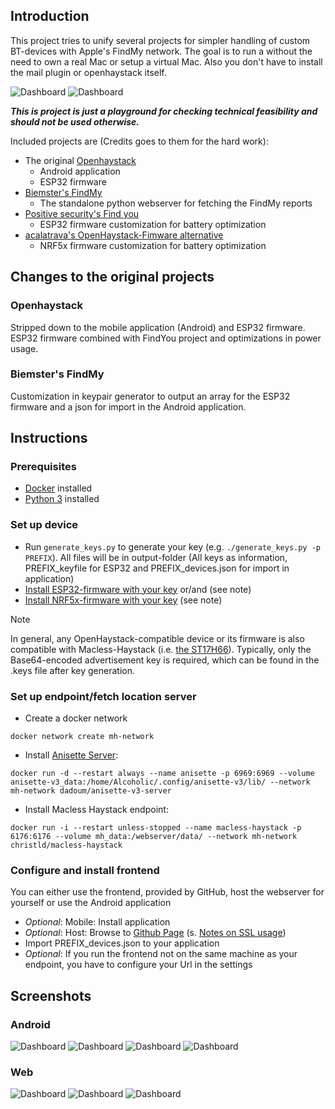 ## Introduction

This project tries to unify several projects for simpler handling of custom BT-devices with Apple's FindMy network. The goal is to run a without the need to own a real Mac or setup a virtual Mac. Also you don't have to install the mail plugin or openhaystack itself.

![Dashboard](screenshots/dashboard_mobile.png)
![Dashboard](screenshots/dashboard_web.png)

***This is project is just a playground for checking technical feasibility and should not be used otherwise.***

Included projects are (Credits goes to them for the hard work):
- The original [Openhaystack](https://github.com/seemoo-lab/openhaystack)
    - Android application 
    - ESP32 firmware
- [Biemster's FindMy](https://github.com/biemster/FindMy)
    - The standalone python webserver for fetching the FindMy reports
- [Positive security's Find you](https://github.com/positive-security/find-you)
    - ESP32 firmware customization for battery optimization 
- [acalatrava's OpenHaystack-Fimware alternative](https://github.com/acalatrava/openhaystack-firmware)
    - NRF5x firmware customization for battery optimization 


## Changes to the original projects

### Openhaystack

Stripped down to the mobile application (Android) and ESP32 firmware. ESP32 firmware combined with FindYou project and optimizations in power usage. 
 

### Biemster's FindMy

Customization in keypair generator to output an array for the ESP32 firmware and a json for import in the Android application. 


## Instructions


### Prerequisites

- [Docker](https://www.docker.com/) installed
- [Python 3](https://www.python.org/) installed

### Set up device

- Run `generate_keys.py` to generate your key (e.g. `./generate_keys.py -p PREFIX`). All files will be in output-folder (All keys as information, PREFIX_keyfile for ESP32 and PREFIX_devices.json for import in application)
- [Install ESP32-firmware with your key](firmware/ESP32/README.md) or/and (see note)
- [Install NRF5x-firmware with your key](firmware/nrf5x/README.md) (see note)
> [!NOTE]  
> In general, any OpenHaystack-compatible device or its firmware is also compatible with Macless-Haystack (i.e. [the ST17H66](https://github.com/biemster/FindMy/tree/main/Lenze_ST17H66)). Typically, only the Base64-encoded advertisement key is required, which can be found in the .keys file after key generation.


### Set up endpoint/fetch location server

- Create a docker network

`docker network create mh-network`

- Install [Anisette Server](https://github.com/Dadoum/anisette-v3-server):

`docker run -d --restart always --name anisette -p 6969:6969 --volume anisette-v3_data:/home/Alcoholic/.config/anisette-v3/lib/ --network mh-network dadoum/anisette-v3-server`

- Install Macless Haystack endpoint:

`docker run -i --restart unless-stopped --name macless-haystack -p 6176:6176 --volume mh_data:/webserver/data/ --network mh-network christld/macless-haystack`

### Configure and install frontend

You can either use the frontend, provided by GitHub, host the webserver for yourself or use the Android application 

- *Optional*: Mobile: Install application
- *Optional*: Host: Browse to [Github Page](https://dchristl.github.io/macless-haystack/) (s. [Notes on SSL usage](endpoint/README.md#notes-on-usage-on-other-machines-ssl))
- Import PREFIX_devices.json to your application
- *Optional*: If you run the frontend not on the same machine as your endpoint, you have to configure your Url in the settings


## Screenshots

### Android

![Dashboard](screenshots/history_mobile.png)
![Dashboard](screenshots/history_mobile_2.png)
![Dashboard](screenshots/accessories_mobile.png)
![Dashboard](screenshots/settings_mobile.png)

### Web

![Dashboard](screenshots/history_web.png)
![Dashboard](screenshots/history_web_light.png)
![Dashboard](screenshots/accessories_web.png)